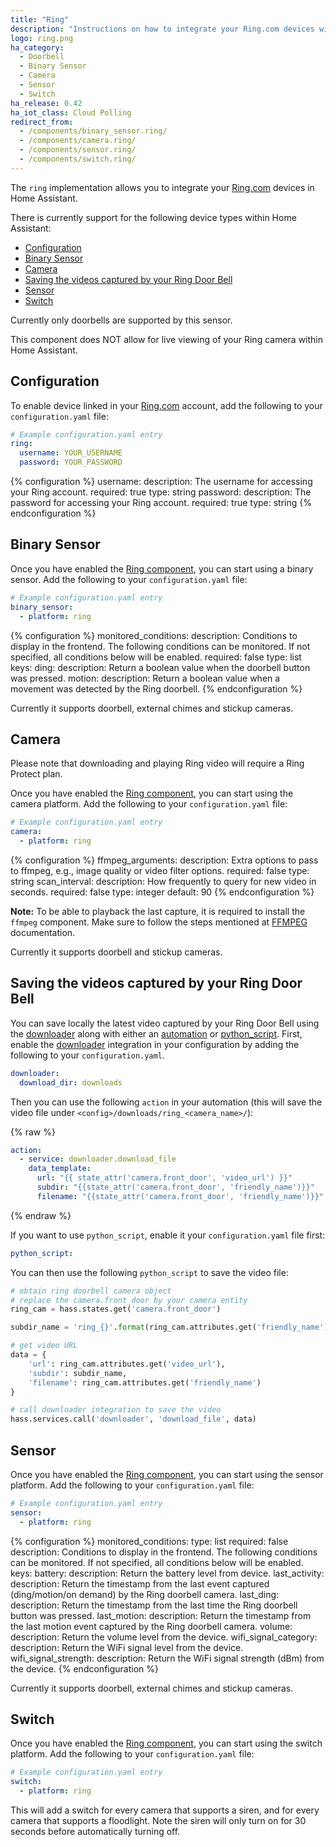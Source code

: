 ```yaml
---
title: "Ring"
description: "Instructions on how to integrate your Ring.com devices within Home Assistant."
logo: ring.png
ha_category:
  - Doorbell
  - Binary Sensor
  - Camera
  - Sensor
  - Switch
ha_release: 0.42
ha_iot_class: Cloud Polling
redirect_from:
  - /components/binary_sensor.ring/
  - /components/camera.ring/
  - /components/sensor.ring/
  - /components/switch.ring/
---
```


The `ring` implementation allows you to integrate your [Ring.com](https://ring.com/) devices in Home Assistant.

There is currently support for the following device types within Home Assistant:

- [Configuration](#configuration)
- [Binary Sensor](#binary-sensor)
- [Camera](#camera)
- [Saving the videos captured by your Ring Door Bell](#saving-the-videos-captured-by-your-ring-door-bell)
- [Sensor](#sensor)
- [Switch](#switch)

Currently only doorbells are supported by this sensor.

<p class='note'>
This component does NOT allow for live viewing of your Ring camera within Home Assistant.
</p>

## Configuration

To enable device linked in your [Ring.com](https://ring.com/) account, add the following to your `configuration.yaml` file:

```yaml
# Example configuration.yaml entry
ring:
  username: YOUR_USERNAME
  password: YOUR_PASSWORD
```

{% configuration %}
username:
  description: The username for accessing your Ring account.
  required: true
  type: string
password:
  description: The password for accessing your Ring account.
  required: true
  type: string
{% endconfiguration %}

## Binary Sensor

Once you have enabled the [Ring component](/components/ring), you can start using a binary sensor. Add the following to your `configuration.yaml` file:

```yaml
# Example configuration.yaml entry
binary_sensor:
  - platform: ring
```

{% configuration %}
monitored_conditions:
  description: Conditions to display in the frontend. The following conditions can be monitored. If not specified, all conditions below will be enabled.
  required: false
  type: list
  keys:
    ding:
      description: Return a boolean value when the doorbell button was pressed.
    motion:
      description: Return a boolean value when a movement was detected by the Ring doorbell.
{% endconfiguration %}

Currently it supports doorbell, external chimes and stickup cameras.

## Camera

<div class='note'>
Please note that downloading and playing Ring video will require a Ring Protect plan.
</div>

Once you have enabled the [Ring component](/components/ring), you can start using the camera platform. Add the following to your `configuration.yaml` file:

```yaml
# Example configuration.yaml entry
camera:
  - platform: ring
```

{% configuration %}
ffmpeg_arguments:
  description: Extra options to pass to ffmpeg, e.g., image quality or video filter options.
  required: false
  type: string
scan_interval:
  description: How frequently to query for new video in seconds.
  required: false
  type: integer
  default: 90
{% endconfiguration %}

**Note:** To be able to playback the last capture, it is required to install the `ffmpeg` component. Make sure to follow the steps mentioned at [FFMPEG](/components/ffmpeg/) documentation.

Currently it supports doorbell and stickup cameras.

## Saving the videos captured by your Ring Door Bell

You can save locally the latest video captured by your Ring Door Bell using the [downloader](/components/downloader) along with either an [automation](/components/automation) or [python_script](/components/python_script). First, enable the [downloader](/components/downloader) integration in your configuration by adding the following to your `configuration.yaml`.

```yaml
downloader:
  download_dir: downloads
```

Then you can use the following `action` in your automation (this will save the video file under `<config>/downloads/ring_<camera_name>/`):

{% raw %}
```yaml
action:
  - service: downloader.download_file
    data_template:
      url: "{{ state_attr('camera.front_door', 'video_url') }}"
      subdir: "{{state_attr('camera.front_door', 'friendly_name')}}"
      filename: "{{state_attr('camera.front_door', 'friendly_name')}}"
```
{% endraw %}

If you want to use `python_script`, enable it your `configuration.yaml` file first:

```yaml
python_script:
```

You can then use the following `python_script` to save the video file:

```python
# obtain ring doorbell camera object
# replace the camera.front_door by your camera entity
ring_cam = hass.states.get('camera.front_door')

subdir_name = 'ring_{}'.format(ring_cam.attributes.get('friendly_name'))

# get video URL
data = {
    'url': ring_cam.attributes.get('video_url'),
    'subdir': subdir_name,
    'filename': ring_cam.attributes.get('friendly_name')
}

# call downloader integration to save the video
hass.services.call('downloader', 'download_file', data)
```

## Sensor

Once you have enabled the [Ring component](/components/ring), you can start using the sensor platform. Add the following to your `configuration.yaml` file:

```yaml
# Example configuration.yaml entry
sensor:
  - platform: ring
```

{% configuration %}
monitored_conditions:
  type: list
  required: false
  description: Conditions to display in the frontend. The following conditions can be monitored. If not specified, all conditions below will be enabled.
  keys:
    battery:
       description: Return the battery level from device.
    last_activity:
       description: Return the timestamp from the last event captured (ding/motion/on demand) by the Ring doorbell camera.
    last_ding:
       description: Return the timestamp from the last time the Ring doorbell button was pressed.
    last_motion:
       description: Return the timestamp from the last motion event captured by the Ring doorbell camera.
    volume:
       description: Return the volume level from the device.
    wifi_signal_category:
       description: Return the WiFi signal level from the device.
    wifi_signal_strength:
       description: Return the WiFi signal strength (dBm) from the device.
{% endconfiguration %}

Currently it supports doorbell, external chimes and stickup cameras.

## Switch

Once you have enabled the [Ring component](/components/ring), you can start using the switch platform. Add the following to your `configuration.yaml` file:

```yaml
# Example configuration.yaml entry
switch:
  - platform: ring
```

This will add a switch for every camera that supports a siren, and for every camera that supports a floodlight. Note the siren will only turn on for 30 seconds before automatically turning off.
